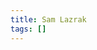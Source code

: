 ```yaml
---
title: Sam Lazrak
tags: []
---
```


<!-- Graph links - invisible but parsed by Quartz -->
<div style="font-size: 0px; color: transparent; height: 0; overflow: hidden;">

[[Book Arts]]
[[Build Birmingham]]
[[Building AI-Powered Semantic Links]]
[[My Art]]
[[PhD]]
[[Publications]]
[[index]]

</div>

